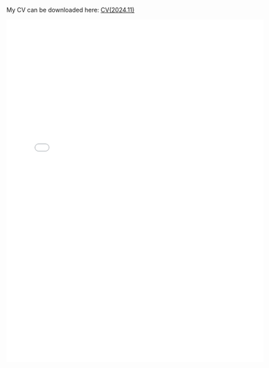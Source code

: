 My CV can be downloaded here:  <a href="/assets/CV.pdf">CV(2024.11)</a>
<center><embed src="/assets/CV.pdf" width="600" height="800"></center>
 
